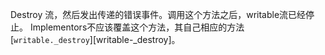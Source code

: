 <!-- YAML
added: v8.0.0
-->
Destroy 流，然后发出传递的错误事件。调用这个方法之后，writable流已经停止。
Implementors不应该覆盖这个方法，其自己相应的方法[`writable._destroy`][writable-_destroy]。
